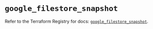 # `google_filestore_snapshot`

Refer to the Terraform Registry for docs: [`google_filestore_snapshot`](https://registry.terraform.io/providers/hashicorp/google-beta/6.17.0/docs/resources/google_filestore_snapshot).
